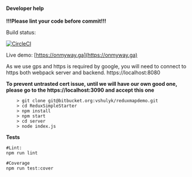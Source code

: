 #### Developer help #####
**!!!Please lint your code before commit!!!**

Build status:

[![CircleCI](https://circleci.com/bb/vshulyk/reduxmapdemo.svg?style=svg&circle-token=ac9ebf6506a224c957a925815b55db360f1fae0c)](https://circleci.com/bb/vshulyk/reduxmapdemo)

Live demo: [https://onmyway.ga](https://onmyway.ga)

As we use gps and https is required by google, you will need to connect to https both webpack server and backend.
https://localhost:8080

**To prevent untrasted cert issue, until we will have our own good one, please go to the 
https://localhost:3090 and accept this one**

```
	> git clone git@bitbucket.org:vshulyk/reduxmapdemo.git
	> cd ReduxSimpleStarter
	> npm install
	> npm start
	> cd server
	> node index.js
```

**Tests**

```
#Lint: 
npm run lint

#Coverage
npm run test:cover
```
